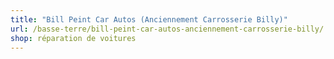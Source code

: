 ```yaml
---
title: "Bill Peint Car Autos (Anciennement Carrosserie Billy)"
url: /basse-terre/bill-peint-car-autos-anciennement-carrosserie-billy/
shop: réparation de voitures
---
```

